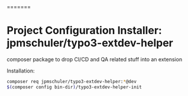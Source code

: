 =======
# Project Configuration Installer: jpmschuler/typo3-extdev-helper

composer package to drop CI/CD and QA related stuff into an extension

Installation:
```sh
composer req jpmschuler/typo3-extdev-helper:*@dev
$(composer config bin-dir)/typo3-extdev-helper-init
```